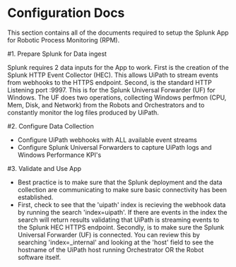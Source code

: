 # Configuration Docs

This section contains all of the documents required to setup the Splunk App for Robotic Process Monitoring (RPM).

#1. Prepare Splunk for Data ingest

Splunk requires 2 data inputs for the App to work.  First is the creation of the Splunk HTTP Event Collector (HEC).  This allows UiPath to stream events from webhooks to the HTTPS endpoint.  Second, is the standard HTTP Listening port :9997.  This is for the Splunk Universal Forwarder (UF) for Windows.  The UF does two operations, collecting Windows perfmon (CPU, Mem, Disk, and Network) from the Robots and Orchestrators and to constantly monitor the log files produced by UiPath.

#2. Configure Data Collection

- Configure UiPath webhooks with ALL available event streams
- Configure Splunk Universal Forwarders to capture UiPath logs and Windows Performance KPI's

#3. Validate and Use App

- Best practice is to make sure that the Splunk deployment and the data collection are communicating to make sure basic connectivity has been established.
- First, check to see that the 'uipath' index is recieving the webhook data by running the search 'index=uipath'.  If there are events in the index the search will return results validating that UiPath is streaming events to the Splunk HEC HTTPS endpoint.  Secondly, is to make sure the Splunk Universal Forwarder (UF) is connected.  You can review this by searching 'index=_internal' and looking at the 'host' field to see the hostname of the UiPath host running Orchestrator OR the Robot software itself.
